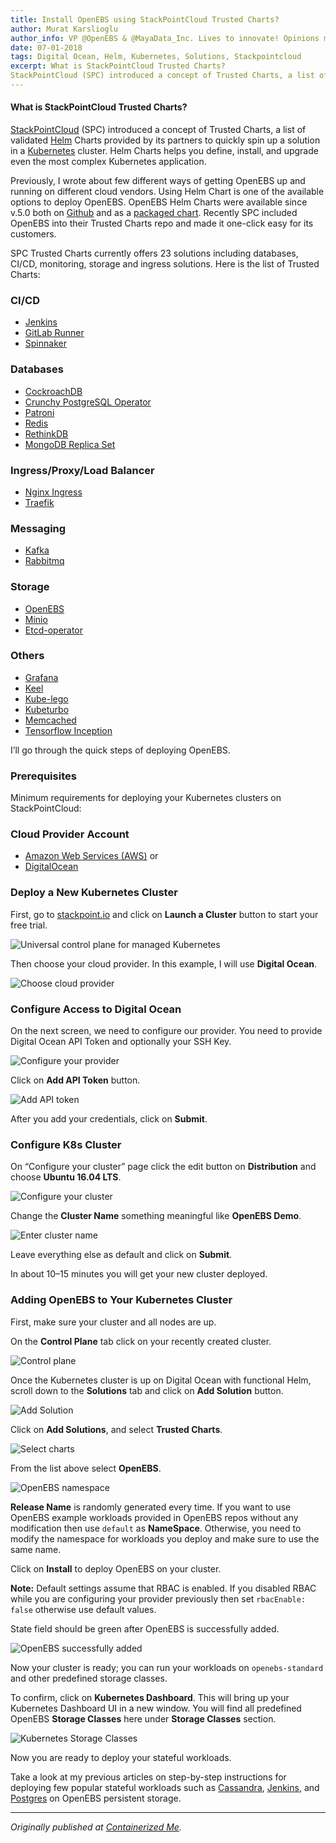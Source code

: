 ```yaml
---
title: Install OpenEBS using StackPointCloud Trusted Charts?
author: Murat Karslioglu
author_info: VP @OpenEBS & @MayaData_Inc. Lives to innovate! Opinions my own!
date: 07-01-2018
tags: Digital Ocean, Helm, Kubernetes, Solutions, Stackpointcloud
excerpt: What is StackPointCloud Trusted Charts?
StackPointCloud (SPC) introduced a concept of Trusted Charts, a list of validated Helm Charts provided by its partners to quickly spin up a solution in a Kubernetes cluster. 
---
```


#### What is StackPointCloud Trusted Charts?

[StackPointCloud](https://stackpoint.io/) (SPC) introduced a concept of Trusted Charts, a list of validated [Helm](https://helm.sh/) Charts provided by its partners to quickly spin up a solution in a [Kubernetes](https://kubernetes.io/) cluster. Helm Charts helps you define, install, and upgrade even the most complex Kubernetes application.

Previously, I wrote about few different ways of getting OpenEBS up and running on different cloud vendors. Using Helm Chart is one of the available options to deploy OpenEBS. OpenEBS Helm Charts were available since v.5.0 both on [Github](https://github.com/openebs/openebs/tree/master/k8s/charts/openebs) and as a [packaged chart](https://openebs.github.io/charts/). Recently SPC included OpenEBS into their Trusted Charts repo and made it one-click easy for its customers.

SPC Trusted Charts currently offers 23 solutions including databases, CI/CD, monitoring, storage and ingress solutions. Here is the list of Trusted Charts:

### CI/CD

- [Jenkins](https://jenkins-ci.org/)
- [GitLab Runner](https://docs.gitlab.com/runner/)
- [Spinnaker](https://www.spinnaker.io/)

### Databases

- [CockroachDB](https://www.cockroachlabs.com/)
- [Crunchy PostgreSQL Operator](https://github.com/CrunchyData/postgres-operator)
- [Patroni](https://github.com/turbonomic/kubeturbo)
- [Redis](https://redis.io)
- [RethinkDB](https://www.rethinkdb.com/)
- [MongoDB Replica Set](https://docs.mongodb.com/manual/replication/)

### Ingress/Proxy/Load Balancer

- [Nginx Ingress](https://github.com/kubernetes/ingress-nginx)
- [Traefik](https://traefik.io/)

### Messaging

- [Kafka](https://kafka.apache.org/)
- [Rabbitmq](https://www.rabbitmq.com)

### Storage

- [OpenEBS](https://openebs.io/)
- [Minio](https://www.minio.io/)
- [Etcd-operator](https://github.com/kubernetes/charts/tree/master/stable/etcd-operator)

### Others

- [Grafana](https://grafana.com/)
- [Keel](https://keel.sh/)
- [Kube-lego](https://github.com/jetstack/kube-lego)
- [Kubeturbo](https://github.com/turbonomic/kubeturbo)
- [Memcached](https://memcached.org/)
- [Tensorflow Inception](https://github.com/tensorflow/models/tree/master/research/inception)

I’ll go through the quick steps of deploying OpenEBS.

### Prerequisites

Minimum requirements for deploying your Kubernetes clusters on StackPointCloud:

### Cloud Provider Account

- [Amazon Web Services (AWS)](https://aws.amazon.com/) or
- [DigitalOcean](https://www.digitalocean.com)

### Deploy a New Kubernetes Cluster

First, go to [stackpoint.io](https://stackpoint.io/) and click on **Launch a Cluster** button to start your free trial.

![Universal control plane for managed Kubernetes](https://cdn-images-1.medium.com/max/800/0*0cB3ttYmslFZgH1h.png)

Then choose your cloud provider. In this example, I will use **Digital Ocean**.

![Choose cloud provider](https://cdn-images-1.medium.com/max/800/0*21G24JgfuqlR6snZ.png)

### Configure Access to Digital Ocean

On the next screen, we need to configure our provider. You need to provide Digital Ocean API Token and optionally your SSH Key.

![Configure your provider](https://cdn-images-1.medium.com/max/800/0*wDcMg-_HTjIOFvgb.png)

Click on **Add API Token** button.

![Add API token](https://cdn-images-1.medium.com/max/800/0*53wGtQ7eUt18u6pS.png)

After you add your credentials, click on **Submit**.

### Configure K8s Cluster

On “Configure your cluster” page click the edit button on **Distribution** and choose **Ubuntu 16.04 LTS**.

![Configure your cluster](https://cdn-images-1.medium.com/max/800/0*NvtnryAA8GNi-fyN.png)

Change the **Cluster Name** something meaningful like **OpenEBS Demo**.

![Enter cluster name](https://cdn-images-1.medium.com/max/800/0*LTa6zBooJdTsyqss.png)

Leave everything else as default and click on **Submit**.

In about 10–15 minutes you will get your new cluster deployed.

### Adding OpenEBS to Your Kubernetes Cluster

First, make sure your cluster and all nodes are up.

On the **Control Plane** tab click on your recently created cluster.

![Control plane](https://cdn-images-1.medium.com/max/800/0*RHQ9LbyxydjHkJSk.png)

Once the Kubernetes cluster is up on Digital Ocean with functional Helm, scroll down to the **Solutions** tab and click on **Add Solution** button.

![Add Solution](https://cdn-images-1.medium.com/max/800/0*sH0lzv23vHonV5Zk.png)

Click on **Add Solutions**, and select **Trusted Charts**.

![Select charts](https://cdn-images-1.medium.com/max/800/0*V6iP5PzNAzFk4sME.png)

From the list above select **OpenEBS**.

![OpenEBS namespace](https://cdn-images-1.medium.com/max/800/0*CJkPrkJCS9Fp_GXu.png)

**Release Name** is randomly generated every time. If you want to use OpenEBS example workloads provided in OpenEBS repos without any modification then use `default` as **NameSpace**. Otherwise, you need to modify the namespace for workloads you deploy and make sure to use the same name.

Click on **Install** to deploy OpenEBS on your cluster.

**Note:** Default settings assume that RBAC is enabled. If you disabled RBAC while you are configuring your provider previously then set `rbacEnable: false` otherwise use default values.

State field should be green after OpenEBS is successfully added.

![OpenEBS successfully added](https://cdn-images-1.medium.com/max/800/0*HzCZp3Z5LbT3Hsrh.png)

Now your cluster is ready; you can run your workloads on `openebs-standard` and other predefined storage classes.

To confirm, click on **Kubernetes Dashboard**. This will bring up your Kubernetes Dashboard UI in a new window. You will find all predefined OpenEBS **Storage Classes** here under **Storage Classes** section.

![Kubernetes Storage Classes](https://cdn-images-1.medium.com/max/800/0*mNU-nhwvNy9UB0W5.png)

Now you are ready to deploy your stateful workloads.

Take a look at my previous articles on step-by-step instructions for deploying few popular stateful workloads such as [Cassandra](http://containerized.me/how-to-deploy-a-cassandra-cluster-ring-on-kubernetes-openebs/), [Jenkins](http://containerized.me/how-to-deploy-jenkins-on-kubernetes-openebs/), and [Postgres](http://containerized.me/how-to-deploy-a-postgresql-cluster-on-kubernetes-openebs/) on OpenEBS persistent storage.

---

_Originally published at _[_Containerized Me_](http://containerized.me/install-openebs-using-stackpointcloud-trusted-charts/)_._
